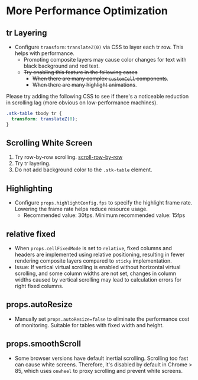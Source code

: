 # More Performance Optimization

## tr Layering
* Configure `transform:translateZ(0)` via CSS to layer each tr row. This helps with performance.
  - Promoting composite layers may cause color changes for text with black background and red text.
  - ~~Try enabling this feature in the following cases~~
    - ~~When there are many complex `customCell` components~~.
    - ~~When there are many highlight animations~~.

Please try adding the following CSS to see if there's a noticeable reduction in scrolling lag (more obvious on low-performance machines).
```css
.stk-table tbody tr {
  transform: translateZ(0);
}
```
## Scrolling White Screen
1. Try row-by-row scrolling. [scroll-row-by-row](/en/main/table/basic/scroll-row-by-row.md)
2. Try tr layering.
3. Do not add background color to the `.stk-table` element.
    
## Highlighting
* Configure `props.highlightConfig.fps` to specify the highlight frame rate. Lowering the frame rate helps reduce resource usage.
  - Recommended value: 30fps. Minimum recommended value: 15fps

## relative fixed
* When `props.cellFixedMode` is set to `relative`, fixed columns and headers are implemented using relative positioning, resulting in fewer rendering composite layers compared to `sticky` implementation.
* Issue: If vertical virtual scrolling is enabled without horizontal virtual scrolling, and some column widths are not set, changes in column widths caused by vertical scrolling may lead to calculation errors for right fixed columns.

## props.autoResize
* Manually set `props.autoResize=false` to eliminate the performance cost of monitoring. Suitable for tables with fixed width and height.

## props.smoothScroll
* Some browser versions have default inertial scrolling. Scrolling too fast can cause white screens. Therefore, it's disabled by default in Chrome > 85, which uses `onwheel` to proxy scrolling and prevent white screens.